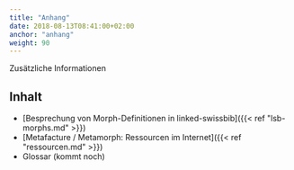 ```yaml
---
title: "Anhang"
date: 2018-08-13T08:41:00+02:00
anchor: "anhang"
weight: 90
---
```


Zusätzliche Informationen

## Inhalt

* [Besprechung von Morph-Definitionen in linked-swissbib]({{< ref
  "lsb-morphs.md" >}})
* [Metafacture / Metamorph: Ressourcen im Internet]({{< ref
  "ressourcen.md" >}})
* Glossar (kommt noch)
